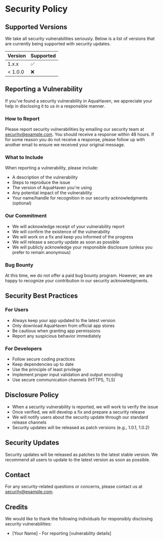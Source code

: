 # Security Policy

## Supported Versions

We take all security vulnerabilities seriously. Below is a list of versions that are currently being supported with security updates.

| Version | Supported          |
| ------- | ------------------ |
| 1.x.x   | :white_check_mark: |
| < 1.0.0 | :x:                |

## Reporting a Vulnerability

If you've found a security vulnerability in AquaHaven, we appreciate your help in disclosing it to us in a responsible manner.

### How to Report

Please report security vulnerabilities by emailing our security team at [security@example.com](mailto:security@example.com). You should receive a response within 48 hours. If for some reason you do not receive a response, please follow up with another email to ensure we received your original message.

### What to Include

When reporting a vulnerability, please include:

- A description of the vulnerability
- Steps to reproduce the issue
- The version of AquaHaven you're using
- Any potential impact of the vulnerability
- Your name/handle for recognition in our security acknowledgments (optional)

### Our Commitment

- We will acknowledge receipt of your vulnerability report
- We will confirm the existence of the vulnerability
- We will work on a fix and keep you informed of the progress
- We will release a security update as soon as possible
- We will publicly acknowledge your responsible disclosure (unless you prefer to remain anonymous)

### Bug Bounty

At this time, we do not offer a paid bug bounty program. However, we are happy to recognize your contribution in our security acknowledgments.

## Security Best Practices

### For Users

- Always keep your app updated to the latest version
- Only download AquaHaven from official app stores
- Be cautious when granting app permissions
- Report any suspicious behavior immediately

### For Developers

- Follow secure coding practices
- Keep dependencies up to date
- Use the principle of least privilege
- Implement proper input validation and output encoding
- Use secure communication channels (HTTPS, TLS)

## Disclosure Policy

- When a security vulnerability is reported, we will work to verify the issue
- Once verified, we will develop a fix and prepare a security release
- We will notify users about the security update through our standard release channels
- Security updates will be released as patch versions (e.g., 1.0.1, 1.0.2)

## Security Updates

Security updates will be released as patches to the latest stable version. We recommend all users to update to the latest version as soon as possible.

## Contact

For any security-related questions or concerns, please contact us at [security@example.com](mailto:security@example.com).

## Credits

We would like to thank the following individuals for responsibly disclosing security vulnerabilities:

- [Your Name] - For reporting [vulnerability details]
